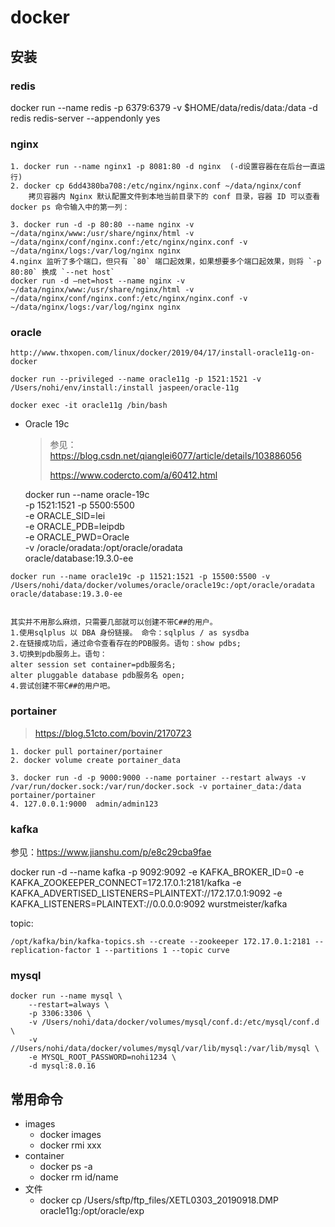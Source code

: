 # docker

## 安装
### redis
docker run --name redis -p 6379:6379 -v $HOME/data/redis/data:/data  -d redis redis-server --appendonly yes

### nginx
	1. docker run --name nginx1 -p 8081:80 -d nginx  (-d设置容器在在后台一直运行)
	2. docker cp 6dd4380ba708:/etc/nginx/nginx.conf ~/data/nginx/conf
		拷贝容器内 Nginx 默认配置文件到本地当前目录下的 conf 目录，容器 ID 可以查看 docker ps 命令输入中的第一列：
	
	3. docker run -d -p 80:80 --name nginx -v ~/data/nginx/www:/usr/share/nginx/html -v ~/data/nginx/conf/nginx.conf:/etc/nginx/nginx.conf -v ~/data/nginx/logs:/var/log/nginx nginx
	4.nginx 监听了多个端口，但只有 `80` 端口起效果，如果想要多个端口起效果，则将 `-p 80:80` 换成 `--net host`
	docker run -d –net=host --name nginx -v ~/data/nginx/www:/usr/share/nginx/html -v ~/data/nginx/conf/nginx.conf:/etc/nginx/nginx.conf -v ~/data/nginx/logs:/var/log/nginx nginx

### oracle

	http://www.thxopen.com/linux/docker/2019/04/17/install-oracle11g-on-docker
	
	docker run --privileged --name oracle11g -p 1521:1521 -v /Users/nohi/env/install:/install jaspeen/oracle-11g
	
	docker exec -it oracle11g /bin/bash

* Oracle 19c

  > 参见：https://blog.csdn.net/qianglei6077/article/details/103886056
  >
  > https://www.codercto.com/a/60412.html

  docker run --name oracle-19c \
  -p 1521:1521 -p 5500:5500 \
  -e ORACLE_SID=lei \
  -e ORACLE_PDB=leipdb \
  -e ORACLE_PWD=Oracle \
  -v /oracle/oradata:/opt/oracle/oradata \
  oracle/database:19.3.0-ee

```
docker run --name oracle19c -p 11521:1521 -p 15500:5500 -v /Users/nohi/data/docker/volumes/oracle/oracle19c:/opt/oracle/oradata oracle/database:19.3.0-ee


其实并不用那么麻烦，只需要几部就可以创建不带C##的用户。
1.使用sqlplus 以 DBA 身份链接。 命令：sqlplus / as sysdba
2.在链接成功后，通过命令查看存在的PDB服务。语句：show pdbs;
3.切换到pdb服务上。语句：
alter session set container=pdb服务名;
alter pluggable database pdb服务名 open;
4.尝试创建不带C##的用户吧。

```



### portainer

> https://blog.51cto.com/bovin/2170723

```
1. docker pull portainer/portainer
2. docker volume create portainer_data

3. docker run -d -p 9000:9000 --name portainer --restart always -v /var/run/docker.sock:/var/run/docker.sock -v portainer_data:/data portainer/portainer
4. 127.0.0.1:9000  admin/admin123
```

### kafka

参见：https://www.jianshu.com/p/e8c29cba9fae

docker run -d --name kafka -p 9092:9092 -e KAFKA_BROKER_ID=0 -e KAFKA_ZOOKEEPER_CONNECT=172.17.0.1:2181/kafka -e KAFKA_ADVERTISED_LISTENERS=PLAINTEXT://172.17.0.1:9092 -e KAFKA_LISTENERS=PLAINTEXT://0.0.0.0:9092  wurstmeister/kafka



topic:

```
/opt/kafka/bin/kafka-topics.sh --create --zookeeper 172.17.0.1:2181 --replication-factor 1 --partitions 1 --topic curve
```

### mysql

```
docker run --name mysql \
    --restart=always \
    -p 3306:3306 \
    -v /Users/nohi/data/docker/volumes/mysql/conf.d:/etc/mysql/conf.d \
    -v //Users/nohi/data/docker/volumes/mysql/var/lib/mysql:/var/lib/mysql \
    -e MYSQL_ROOT_PASSWORD=nohi1234 \
    -d mysql:8.0.16
```



## 常用命令

* images
    * docker images
    * docker rmi xxx
* container 
    * docker ps -a
    * docker rm id/name
* 文件
    - docker cp /Users/sftp/ftp_files/XETL0303_20190918.DMP  oracle11g:/opt/oracle/exp


